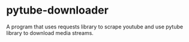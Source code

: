 # pytube-downloader
A program that uses requests library to scrape youtube and use pytube library to download media streams.
